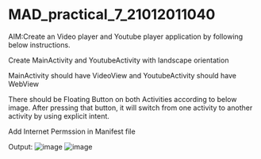 # MAD_practical_7_21012011040
AIM:Create an Video player and Youtube player application by following below instructions.

Create MainActivity and YoutubeActivity with landscape orientation

MainActivity should have VideoView and YoutubeActivity should have WebView

There should be Floating Button on both Activities according to below image. After pressing that button, it will switch from one activity to another activity by using explicit intent.

Add Internet Permssion in Manifest file

Output:
![image](https://github.com/kotadiyaharshal/MAD_practical_7_21012011040/assets/139727882/8c1e7f42-e39a-443f-9775-cb467a3c5165)
![image](https://github.com/kotadiyaharshal/MAD_practical_7_21012011040/assets/139727882/cc950a4c-ce6f-4b38-ac0a-aa744e5f50b0)

